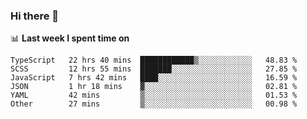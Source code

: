 ### Hi there 👋

<!--
**DBvc/DBvc** is a ✨ _special_ ✨ repository because its `README.md` (this file) appears on your GitHub profile.

Here are some ideas to get you started:

- 🔭 I’m currently working on ...
- 🌱 I’m currently learning ...
- 👯 I’m looking to collaborate on ...
- 🤔 I’m looking for help with ...
- 💬 Ask me about ...
- 📫 How to reach me: ...
- 😄 Pronouns: ...
- ⚡ Fun fact: ...
-->

📊 **Last week I spent time on**
<!--START_SECTION:waka-->

```text
TypeScript   22 hrs 40 mins  ████████████▒░░░░░░░░░░░░   48.83 %
SCSS         12 hrs 55 mins  ███████░░░░░░░░░░░░░░░░░░   27.85 %
JavaScript   7 hrs 42 mins   ████░░░░░░░░░░░░░░░░░░░░░   16.59 %
JSON         1 hr 18 mins    ▓░░░░░░░░░░░░░░░░░░░░░░░░   02.81 %
YAML         42 mins         ▒░░░░░░░░░░░░░░░░░░░░░░░░   01.53 %
Other        27 mins         ▒░░░░░░░░░░░░░░░░░░░░░░░░   00.98 %
```

<!--END_SECTION:waka-->
